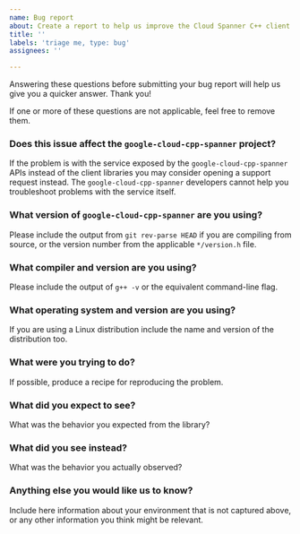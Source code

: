 ```yaml
---
name: Bug report
about: Create a report to help us improve the Cloud Spanner C++ client library
title: ''
labels: 'triage me, type: bug'
assignees: ''

---
```


Answering these questions before submitting your bug report will help us give you a quicker answer. Thank you!

If one or more of these questions are not applicable, feel free to remove them.

### Does this issue affect the `google-cloud-cpp-spanner` project?

If the problem is with the service exposed by the `google-cloud-cpp-spanner` APIs instead of the client libraries you may consider opening a support request instead. The `google-cloud-cpp-spanner` developers cannot help you troubleshoot problems with the service itself.

### What version of `google-cloud-cpp-spanner` are you using?

Please include the output from `git rev-parse HEAD` if you are compiling from source, or the version number from the applicable `*/version.h` file.

### What compiler and version are you using?

Please include the output of `g++ -v` or the equivalent command-line flag.

### What operating system and version are you using?

If you are using a Linux distribution include the name and version of the distribution too.

### What were you trying to do?

If possible, produce a recipe for reproducing the problem.

### What did you expect to see?

What was the behavior you expected from the library?

### What did you see instead?

What was the behavior you actually observed?

### Anything else you would like us to know?

Include here information about your environment that is not captured above, or any other information you think might be relevant.
